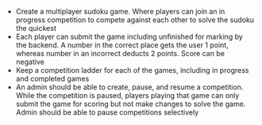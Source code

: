 - Create a multiplayer sudoku game.  Where players can join an in progress competition to compete against each other to solve the sudoku the quickest
- Each player can submit the game including unfinished for marking by the backend.  A number in the correct place gets the user 1 point, whereas number in an incorrect deducts 2 points.  Score can be negative
- Keep a competition ladder for each of the games, including in progress and completed games
- An admin should be able to create, pause, and resume a competition.  While the competition is paused, players playing that game can only submit the game for scoring but not make changes to solve the game.  Admin should be able to pause competitions selectively
